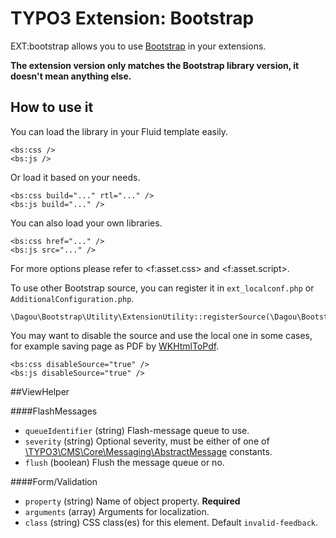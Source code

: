 # TYPO3 Extension: Bootstrap

EXT:bootstrap allows you to use [Bootstrap](https://getbootstrap.com/) in your extensions.

**The extension version only matches the Bootstrap library version, it doesn't mean anything else.**

## How to use it
You can load the library in your Fluid template easily.

    <bs:css />
    <bs:js />

Or load it based on your needs.

    <bs:css build="..." rtl="..." />
    <bs:js build="..." />

You can also load your own libraries.

    <bs:css href="..." />
    <bs:js src="..." />

For more options please refer to &lt;f:asset.css&gt; and &lt;f:asset.script&gt;.

To use other Bootstrap source, you can register it in `ext_localconf.php` or `AdditionalConfiguration.php`.

    \Dagou\Bootstrap\Utility\ExtensionUtility::registerSource(\Dagou\Bootstrap\Source\JsDelivr::class);

You may want to disable the source and use the local one in some cases, for example saving page as PDF by [WKHtmlToPdf](https://wkhtmltopdf.org/).

    <bs:css disableSource="true" />
    <bs:js disableSource="true" />

##ViewHelper

####FlashMessages
- `queueIdentifier` (string) Flash-message queue to use.
- `severity` (string) Optional severity, must be either of one of [\TYPO3\CMS\Core\Messaging\AbstractMessage](https://github.com/TYPO3/typo3/blob/main/typo3/sysext/core/Classes/Messaging/AbstractMessage.php) constants.
- `flush` (boolean) Flush the message queue or no.

####Form/Validation
- `property` (string) Name of object property. **Required**
- `arguments` (array) Arguments for localization.
- `class` (string) CSS class(es) for this element. Default `invalid-feedback`.